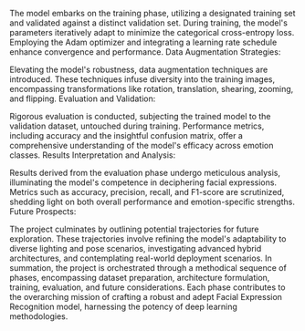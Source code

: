 The model embarks on the training phase, utilizing a designated training set and validated against a distinct validation set.
During training, the model's parameters iteratively adapt to minimize the categorical cross-entropy loss.
Employing the Adam optimizer and integrating a learning rate schedule enhance convergence and performance.
Data Augmentation Strategies:

Elevating the model's robustness, data augmentation techniques are introduced. These techniques infuse diversity into the training images, encompassing transformations like rotation, translation, shearing, zooming, and flipping.
Evaluation and Validation:

Rigorous evaluation is conducted, subjecting the trained model to the validation dataset, untouched during training.
Performance metrics, including accuracy and the insightful confusion matrix, offer a comprehensive understanding of the model's efficacy across emotion classes.
Results Interpretation and Analysis:

Results derived from the evaluation phase undergo meticulous analysis, illuminating the model's competence in deciphering facial expressions.
Metrics such as accuracy, precision, recall, and F1-score are scrutinized, shedding light on both overall performance and emotion-specific strengths.
Future Prospects:

The project culminates by outlining potential trajectories for future exploration. These trajectories involve refining the model's adaptability to diverse lighting and pose scenarios, investigating advanced hybrid architectures, and contemplating real-world deployment scenarios.
In summation, the project is orchestrated through a methodical sequence of phases, encompassing dataset preparation, architecture formulation, training, evaluation, and future considerations. Each phase contributes to the overarching mission of crafting a robust and adept Facial Expression Recognition model, harnessing the potency of deep learning methodologies.

